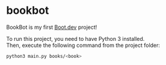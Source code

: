 # bookbot

BookBot is my first [Boot.dev](https://www.boot.dev) project!

To run this project, you need to have Python 3 installed.  
Then, execute the following command from the project folder:

```bash
python3 main.py books/<book>
```